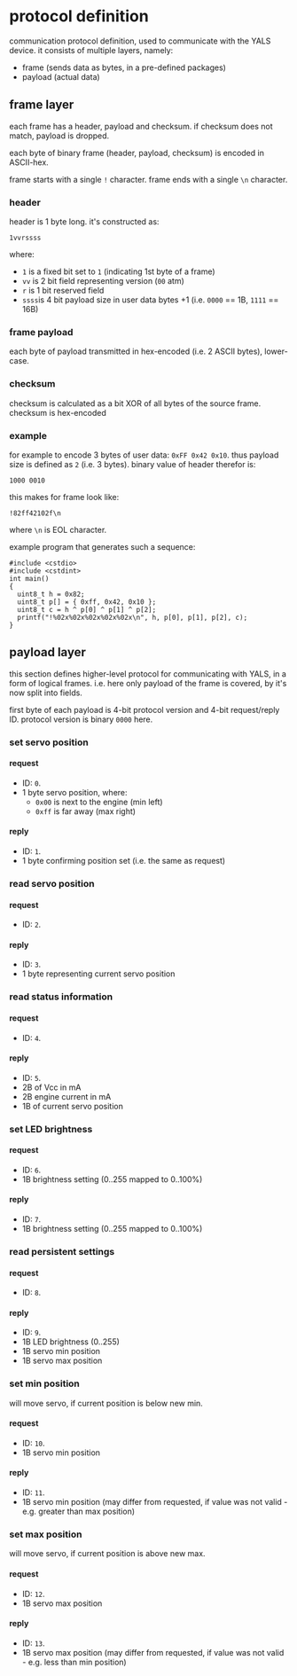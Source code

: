 # protocol definition

communication protocol definition, used to communicate with the YALS device.
it consists of multiple layers, namely:
- frame (sends data as bytes, in a pre-defined packages)
- payload (actual data)


## frame layer

each frame has a header, payload and checksum.
if checksum does not match, payload is dropped.

each byte of binary frame (header, payload, checksum) is encoded in ASCII-hex.

frame starts with a single `!` character.
frame ends with a single `\n` character.


### header

header is 1 byte long.
it's constructed as:
```
1vvrssss
```
where:
* `1` is a fixed bit set to `1` (indicating 1st byte of a frame)
* `vv` is 2 bit field representing version (`00` atm)
* `r` is 1 bit reserved field
* `ssss`is 4 bit payload size in user data bytes +1 (i.e. `0000` == 1B, `1111` == 16B)


### frame payload

each byte of payload transmitted in hex-encoded (i.e. 2 ASCII bytes), lower-case.


### checksum

checksum is calculated as a bit XOR of all bytes of the source frame.
checksum is hex-encoded


### example
for example to encode 3 bytes of user data: `0xFF 0x42 0x10`.
thus payload size is defined as `2` (i.e. 3 bytes).
binary value of header therefor is:
```
1000 0010
```
this makes for frame look like:
```
!82ff42102f\n
```
where `\n` is EOL character.

example program that generates such a sequence:
```
#include <cstdio>
#include <cstdint>
int main()
{
  uint8_t h = 0x82;
  uint8_t p[] = { 0xff, 0x42, 0x10 };
  uint8_t c = h ^ p[0] ^ p[1] ^ p[2];
  printf("!%02x%02x%02x%02x%02x\n", h, p[0], p[1], p[2], c);
}
```


## payload layer

this section defines higher-level protocol for communicating with YALS, in a form of logical frames.
i.e. here only payload of the frame is covered, by it's now split into fields.

first byte of each payload is 4-bit protocol version and 4-bit request/reply ID.
protocol version is binary `0000` here.

### set servo position
#### request
* ID: `0`.
* 1 byte servo position, where:
  * `0x00` is next to the engine (min left)
  * `0xff` is far away (max right)
#### reply
* ID: `1`.
* 1 byte confirming position set (i.e. the same as request)

### read servo position
#### request
* ID: `2`.
#### reply
* ID: `3`.
* 1 byte representing current servo position

### read status information
#### request
* ID: `4`.
#### reply
* ID: `5`.
* 2B of Vcc in mA
* 2B engine current in mA
* 1B of current servo position


### set LED brightness
#### request
* ID: `6`.
* 1B brightness setting (0..255 mapped to 0..100%)
#### reply
* ID: `7`.
* 1B brightness setting (0..255 mapped to 0..100%)


### read persistent settings
#### request
* ID: `8`.
#### reply
* ID: `9`.
* 1B LED brightness (0..255)
* 1B servo min position
* 1B servo max position

### set min position
will move servo, if current position is below new min.
#### request
* ID: `10`.
* 1B servo min position
#### reply
* ID: `11`.
* 1B servo min position (may differ from requested, if value was not valid - e.g. greater than max position)

### set max position
will move servo, if current position is above new max.
#### request
* ID: `12`.
* 1B servo max position
#### reply
* ID: `13`.
* 1B servo max position (may differ from requested, if value was not valid - e.g. less than min position)

